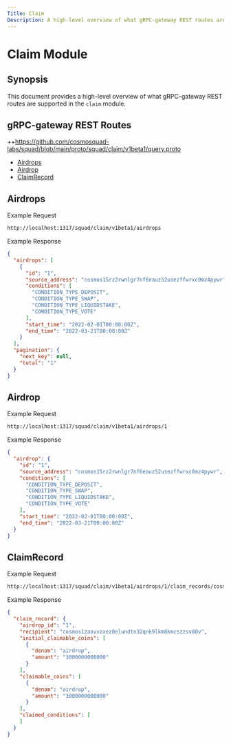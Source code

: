 ```yaml
---
Title: Claim
Description: A high-level overview of what gRPC-gateway REST routes are supported in the claim module.
---
```


# Claim Module

## Synopsis

This document provides a high-level overview of what gRPC-gateway REST routes are supported in the `claim` module.

## gRPC-gateway REST Routes

<!-- markdown-link-check-disable -->
++https://github.com/cosmosquad-labs/squad/blob/main/proto/squad/claim/v1beta1/query.proto 

- [Airdrops](#Airdrops)
- [Airdrop](#Airdrop)
- [ClaimRecord](#ClaimRecord)


## Airdrops

Example Request 

<!-- markdown-link-check-disable -->
```bash
http://localhost:1317/squad/claim/v1beta1/airdrops
```

Example Response

```json
{
  "airdrops": [
    {
      "id": "1",
      "source_address": "cosmos15rz2rwnlgr7nf6eauz52usezffwrxc0mz4pywr",
      "conditions": [
        "CONDITION_TYPE_DEPOSIT",
        "CONDITION_TYPE_SWAP",
        "CONDITION_TYPE_LIQUIDSTAKE",
        "CONDITION_TYPE_VOTE"
      ],
      "start_time": "2022-02-01T00:00:00Z",
      "end_time": "2022-03-21T00:00:00Z"
    }
  ],
  "pagination": {
    "next_key": null,
    "total": "1"
  }
}
```

## Airdrop

Example Request 

<!-- markdown-link-check-disable -->
```bash
http://localhost:1317/squad/claim/v1beta1/airdrops/1
```

Example Response

```json
{
  "airdrop": {
    "id": "1",
    "source_address": "cosmos15rz2rwnlgr7nf6eauz52usezffwrxc0mz4pywr",
    "conditions": [
      "CONDITION_TYPE_DEPOSIT",
      "CONDITION_TYPE_SWAP",
      "CONDITION_TYPE_LIQUIDSTAKE",
      "CONDITION_TYPE_VOTE"
    ],
    "start_time": "2022-02-01T00:00:00Z",
    "end_time": "2022-03-21T00:00:00Z"
  }
}
```


## ClaimRecord

Example Request 

<!-- markdown-link-check-disable -->
```bash
http://localhost:1317/squad/claim/v1beta1/airdrops/1/claim_records/cosmos1zaavvzxez0elundtn32qnk9lkm8kmcszzsv80v
```

Example Response

```json
{
  "claim_record": {
    "airdrop_id": "1",
    "recipient": "cosmos1zaavvzxez0elundtn32qnk9lkm8kmcszzsv80v",
    "initial_claimable_coins": [
      {
        "denom": "airdrop",
        "amount": "3000000000000"
      }
    ],
    "claimable_coins": [
      {
        "denom": "airdrop",
        "amount": "3000000000000"
      }
    ],
    "claimed_conditions": [
    ]
  }
}
```